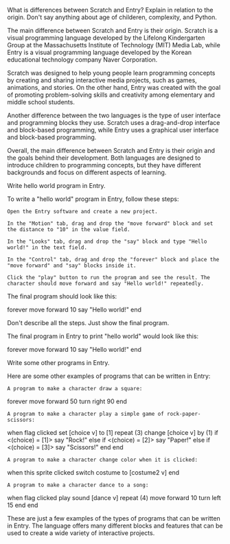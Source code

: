 What is differences between Scratch and Entry? Explain in relation to the origin. Don't say anything about age of childeren, complexity, and Python.

The main difference between Scratch and Entry is their origin. Scratch is a visual programming language developed by the Lifelong Kindergarten Group at the Massachusetts Institute of Technology (MIT) Media Lab, while Entry is a visual programming language developed by the Korean educational technology company Naver Corporation.

Scratch was designed to help young people learn programming concepts by creating and sharing interactive media projects, such as games, animations, and stories. On the other hand, Entry was created with the goal of promoting problem-solving skills and creativity among elementary and middle school students.

Another difference between the two languages is the type of user interface and programming blocks they use. Scratch uses a drag-and-drop interface and block-based programming, while Entry uses a graphical user interface and block-based programming.

Overall, the main difference between Scratch and Entry is their origin and the goals behind their development. Both languages are designed to introduce children to programming concepts, but they have different backgrounds and focus on different aspects of learning.

Write hello world program in Entry.

To write a "hello world" program in Entry, follow these steps:

    Open the Entry software and create a new project.

    In the "Motion" tab, drag and drop the "move forward" block and set the distance to "10" in the value field.

    In the "Looks" tab, drag and drop the "say" block and type "Hello world!" in the text field.

    In the "Control" tab, drag and drop the "forever" block and place the "move forward" and "say" blocks inside it.

    Click the "play" button to run the program and see the result. The character should move forward and say "Hello world!" repeatedly.

The final program should look like this:

forever
  move forward 10
  say "Hello world!"
end


Don't describe all the steps. Just show the final program.

The final program in Entry to print "hello world" would look like this:

forever
  move forward 10
  say "Hello world!"
end


Write some other programs in Entry.

Here are some other examples of programs that can be written in Entry:

    A program to make a character draw a square:

forever
  move forward 50
  turn right 90
end

    A program to make a character play a simple game of rock-paper-scissors:

when flag clicked
  set [choice v] to [1]
  repeat (3)
    change [choice v] by (1)
    if <(choice) = [1]>
      say "Rock!"
    else if <(choice) = [2]>
      say "Paper!"
    else if <(choice) = [3]>
      say "Scissors!"
  end
end

    A program to make a character change color when it is clicked:

when this sprite clicked
  switch costume to [costume2 v]
end

    A program to make a character dance to a song:

when flag clicked
  play sound [dance v]
  repeat (4)
    move forward 10
    turn left 15
  end
end

These are just a few examples of the types of programs that can be written in Entry. The language offers many different blocks and features that can be used to create a wide variety of interactive projects.